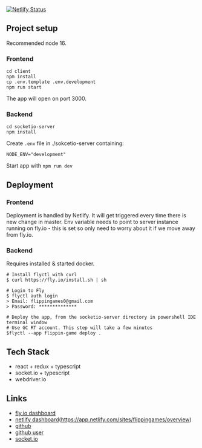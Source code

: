 [![Netlify Status](https://api.netlify.com/api/v1/badges/49d9155a-494f-47f8-b6d5-d538815168ef/deploy-status)](https://app.netlify.com/sites/flippingames/deploys)

## Project setup

Recommended node 16.

### Frontend

```
cd client
npm install
cp .env.template .env.development
npm run start
```

The app will open on port 3000.

### Backend

```
cd socketio-server
npm install
```

Create `.env` file in ./sokcetio-server containing:

```
NODE_ENV="development"
```

Start app with `npm run dev`

## Deployment

### Frontend

Deployment is handled by Netlify. It will get triggered every time there is new change in master.
Env variable needs to point to server instance running on fly.io - this is set so only need to worry about it if we move away from fly.io.

### Backend

Requires installed & started docker.

```
# Install flyctl with curl
$ curl https://fly.io/install.sh | sh

# Login to Fly
$ flyctl auth login
> Email: flippingames0@gmail.com
> Password: **************

# Deploy the app, from the socketio-server directory in powershell IDE terminal window 
# Use GC RT account. This step will take a few minutes
$flyctl --app flippin-game deploy .

```

## Tech Stack

- react + redux + typescript
- socket.io + typescript
- webdriver.io

## Links

- [fly.io dashboard](https://fly.io/apps/flippin-game)
- [netlify dashboard]()(https://app.netlify.com/sites/flippingames/overview)
- [github](https://github.com/Flippin-Games/flippin-games)
- [github user](https://github.com/flippingames)
- [socket.io](https://socket.io/)
